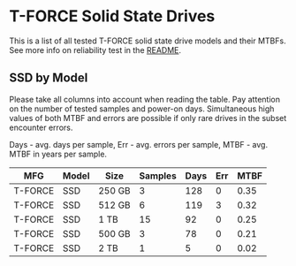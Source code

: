 T-FORCE Solid State Drives
==========================

This is a list of all tested T-FORCE solid state drive models and their MTBFs. See
more info on reliability test in the [README](https://github.com/linuxhw/SMART).

SSD by Model
------------

Please take all columns into account when reading the table. Pay attention on the
number of tested samples and power-on days. Simultaneous high values of both MTBF
and errors are possible if only rare drives in the subset encounter errors.

Days - avg. days per sample,
Err  - avg. errors per sample,
MTBF - avg. MTBF in years per sample.

| MFG       | Model              | Size   | Samples | Days  | Err   | MTBF |
|-----------|--------------------|--------|---------|-------|-------|------|
| T-FORCE   | SSD                | 250 GB | 3       | 128   | 0     | 0.35   |
| T-FORCE   | SSD                | 512 GB | 6       | 119   | 3     | 0.32   |
| T-FORCE   | SSD                | 1 TB   | 15      | 92    | 0     | 0.25   |
| T-FORCE   | SSD                | 500 GB | 3       | 78    | 0     | 0.21   |
| T-FORCE   | SSD                | 2 TB   | 1       | 5     | 0     | 0.02   |

